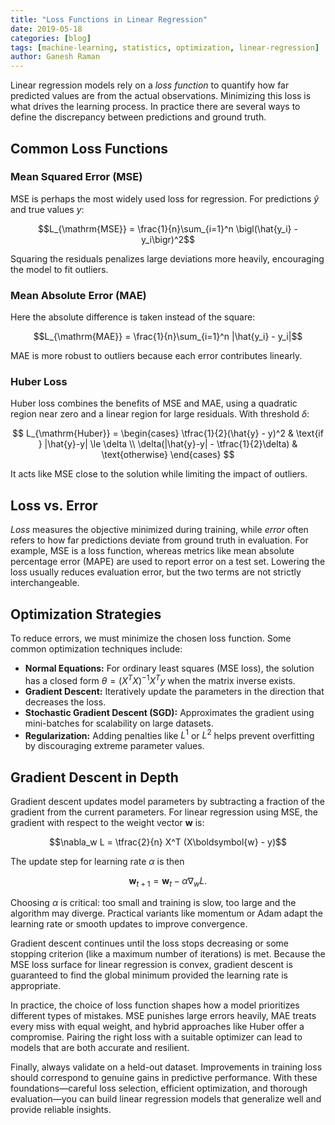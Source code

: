 ```yaml
---
title: "Loss Functions in Linear Regression"
date: 2019-05-18
categories: [blog]
tags: [machine-learning, statistics, optimization, linear-regression]
author: Ganesh Raman
---
```


Linear regression models rely on a *loss function* to quantify how far predicted values are from the actual observations. Minimizing this loss is what drives the learning process. In practice there are several ways to define the discrepancy between predictions and ground truth.

## Common Loss Functions

### Mean Squared Error (MSE)

MSE is perhaps the most widely used loss for regression. For predictions $\hat{y}$ and true values $y$:

$$L_{\mathrm{MSE}} = \frac{1}{n}\sum_{i=1}^n \bigl(\hat{y_i} - y_i\bigr)^2$$

Squaring the residuals penalizes large deviations more heavily, encouraging the model to fit outliers.

### Mean Absolute Error (MAE)

Here the absolute difference is taken instead of the square:

$$L_{\mathrm{MAE}} = \frac{1}{n}\sum_{i=1}^n |\hat{y_i} - y_i|$$

MAE is more robust to outliers because each error contributes linearly.

### Huber Loss

Huber loss combines the benefits of MSE and MAE, using a quadratic region near zero and a linear region for large residuals. With threshold $\delta$:

$$
L_{\mathrm{Huber}} = \begin{cases}
  \tfrac{1}{2}(\hat{y} - y)^2 & \text{if } |\hat{y}-y| \le \delta \\
  \delta(|\hat{y}-y| - \tfrac{1}{2}\delta) & \text{otherwise}
\end{cases}
$$

It acts like MSE close to the solution while limiting the impact of outliers.

## Loss vs. Error

*Loss* measures the objective minimized during training, while *error* often refers to how far predictions deviate from ground truth in evaluation. For example, MSE is a loss function, whereas metrics like mean absolute percentage error (MAPE) are used to report error on a test set. Lowering the loss usually reduces evaluation error, but the two terms are not strictly interchangeable.

## Optimization Strategies

To reduce errors, we must minimize the chosen loss function. Some common optimization techniques include:

- **Normal Equations:** For ordinary least squares (MSE loss), the solution has a closed form $\theta = (X^T X)^{-1} X^T y$ when the matrix inverse exists.
- **Gradient Descent:** Iteratively update the parameters in the direction that decreases the loss.
- **Stochastic Gradient Descent (SGD):** Approximates the gradient using mini-batches for scalability on large datasets.
- **Regularization:** Adding penalties like $L^1$ or $L^2$ helps prevent overfitting by discouraging extreme parameter values.

## Gradient Descent in Depth

Gradient descent updates model parameters by subtracting a fraction of the gradient from the current parameters. For linear regression using MSE, the gradient with respect to the weight vector $\boldsymbol{w}$ is:

$$\nabla_w L = \tfrac{2}{n} X^T (X\boldsymbol{w} - y)$$

The update step for learning rate $\alpha$ is then

$$\boldsymbol{w}_{t+1} = \boldsymbol{w}_t - \alpha \nabla_w L.$$

Choosing $\alpha$ is critical: too small and training is slow, too large and the algorithm may diverge. Practical variants like momentum or Adam adapt the learning rate or smooth updates to improve convergence.

Gradient descent continues until the loss stops decreasing or some stopping criterion (like a maximum number of iterations) is met. Because the MSE loss surface for linear regression is convex, gradient descent is guaranteed to find the global minimum provided the learning rate is appropriate.

In practice, the choice of loss function shapes how a model prioritizes different types of mistakes. MSE punishes large errors heavily, MAE treats every miss with equal weight, and hybrid approaches like Huber offer a compromise. Pairing the right loss with a suitable optimizer can lead to models that are both accurate and resilient.

Finally, always validate on a held-out dataset. Improvements in training loss should correspond to genuine gains in predictive performance. With these foundations—careful loss selection, efficient optimization, and thorough evaluation—you can build linear regression models that generalize well and provide reliable insights.
